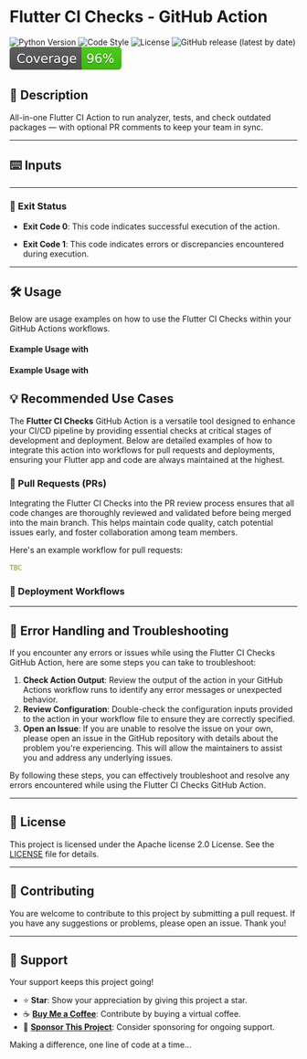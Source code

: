 # Flutter CI Checks - GitHub Action


![Python Version](https://img.shields.io/badge/Python-3.12-blue?logo=python&logoColor=white)
![Code Style](https://img.shields.io/badge/Code%20Style-Black-000000?logo=python&logoColor=white)
![License](https://img.shields.io/github/license/DevGlitch/flutter-ci-checks?logo=github&logoColor=white&label=License)
![GitHub release (latest by date)](https://img.shields.io/github/v/release/DevGlitch/flutter-ci-checks?logo=github&logoColor=white&label=Version)
![Coverage](badges/coverage.svg)


## 📖 Description

All-in-one Flutter CI Action to run analyzer, tests, and check outdated packages — with optional PR comments to keep your team in sync.

---

## ⌨️ Inputs

___

### 🚦 Exit Status

- **Exit Code 0**: This code indicates successful execution of the action.

- **Exit Code 1**: This code indicates errors or discrepancies encountered during execution.

---

## 🛠 Usage

Below are usage examples on how to use the Flutter CI Checks within your GitHub Actions workflows.

#### Example Usage with


#### Example Usage with


## 💡 Recommended Use Cases

The **Flutter CI Checks** GitHub Action is a versatile tool designed to enhance your CI/CD pipeline by providing
essential checks at critical stages of development and deployment. Below are detailed examples of how to integrate this
action into workflows for pull requests and deployments, ensuring your Flutter app and code are always maintained at the highest.

### 🔀 Pull Requests (PRs)

Integrating the Flutter CI Checks into the PR review process ensures that all code changes are thoroughly
reviewed and validated before being merged into the main branch. This helps maintain code quality, catch potential issues early, and
foster collaboration among team members.

Here's an example workflow for pull requests:
```yaml
TBC

```

### 🚀 Deployment Workflows


---

## 🚨 Error Handling and Troubleshooting

If you encounter any errors or issues while using the Flutter CI Checks GitHub Action, here are some steps you
can take to troubleshoot:

1. **Check Action Output**: Review the output of the action in your GitHub Actions workflow runs to identify any error
   messages or unexpected behavior.
2. **Review Configuration**: Double-check the configuration inputs provided to the action in your workflow file to
   ensure they are correctly specified.
3. **Open an Issue**: If you are unable to resolve the issue on your own, please open an issue in the GitHub repository
   with details about the problem you're experiencing. This will allow the maintainers to assist you and address any
   underlying issues.

By following these steps, you can effectively troubleshoot and resolve any errors encountered while using the Flutter CI Checks GitHub Action.

---

## 📝 License

This project is licensed under the Apache license 2.0 License. See the [LICENSE](LICENSE) file for details.

---

## 🤝 Contributing

You are welcome to contribute to this project by submitting a pull request. If you have any suggestions or problems,
please open an issue. Thank you!

---

## 💖 Support

Your support keeps this project going!

- ⭐️ **Star**: Show your appreciation by giving this project a star.
- ☕️ **[Buy Me a Coffee](https://github.com/sponsors/DevGlitch)**: Contribute by buying a virtual coffee.
- 💼 **[Sponsor This Project](https://github.com/sponsors/DevGlitch)**: Consider sponsoring for ongoing support.

Making a difference, one line of code at a time...